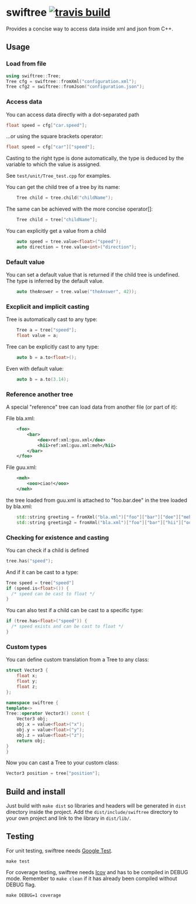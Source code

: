 # swiftree [![travis build](http://img.shields.io/travis/alessandro-pezzato/swiftree.svg?style=flat)](https://travis-ci.org/alessandro-pezzato/swiftree)

Provides a concise way to access data inside xml and json from C++.

## Usage

### Load from file

~~~cpp
using swiftree::Tree;
Tree cfg = swiftree::fromXml("configuration.xml");
Tree cfg2 = swiftree::fromJson("configuration.json");
~~~

### Access data

You can access data directly with a dot-separated path

~~~cpp
float speed = cfg["car.speed"];
~~~

...or using the square brackets operator:

~~~cpp
float speed = cfg["car"]["speed"];
~~~

Casting to the right type is done automatically, the type is
deduced by the variable to which the value is assigned.

See `test/unit/Tree_test.cpp` for examples.

You can get the child tree of a tree by its name:

~~~cpp
	Tree child = tree.child("childName");
~~~

The same can be achieved with the more concise operator[]:

~~~cpp
	Tree child = tree["childName"];
~~~

You can explicitly get a value from a child 

~~~cpp	
	auto speed = tree.value<float>("speed");
	auto direction = tree.value<int>("direction");
~~~

### Default value

You can set a default value that is returned if the child tree is undefined.
The type is inferred by the default value.

~~~cpp
	auto theAnswer = tree.value("theAnswer", 42));
~~~

### Excplicit and implicit casting

Tree is automatically cast to any type:

~~~cpp
	Tree a = tree["speed"];
	float value = a;
~~~

Tree can be explicitly cast to any type: 

~~~cpp
	auto b = a.to<float>();
~~~

Even with default value:

~~~cpp
	auto b = a.to(3.14);
~~~

### Reference another tree

A special "reference" tree can load data from another file (or part of it):

File bla.xml:

~~~xml
	<foo>
		<bar>
			<dee>ref:xml:guu.xml</dee>
			<hii>ref:xml:guu.xml:meh</hii>
		</bar>
	</foo>
~~~

File guu.xml:

~~~xml
	<meh>
		<ooo>ciao!</ooo>
	</meh>
~~~

the tree loaded from guu.xml is attached to "foo.bar.dee" in the tree loaded by bla.xml:

~~~cpp
	std::string greeting = fromXml("bla.xml")["foo"]["bar"]["dee"]["meh"]["ooo"];
	std::string greeting2 = fromXml("bla.xml")["foo"]["bar"]["hii"]["ooo"];
~~~

### Checking for existence and casting

You can check if a child is defined

~~~cpp
tree.has("speed");
~~~

And if it can be cast to a type:

~~~cpp
Tree speed = tree["speed"]
if (speed.is<float>()) {
  /* speed can be cast to float */
}
~~~

You can also test if a child can be cast to a specific type:

~~~cpp
if (tree.has<float>("speed")) {
  /* speed exists and can be cast to float */
}
~~~ 

### Custom types

You can define custom translation from a Tree to any class:

~~~cpp
struct Vector3 {
	float x;
	float y;
	float z;
};

namespace swiftree {
template<>
Tree::operator Vector3() const {
	Vector3 obj;
	obj.x = value<float>("x");
	obj.y = value<float>("y");
	obj.z = value<float>("z");
	return obj;
}
}
~~~

Now you can cast a Tree to your custom class:

~~~cpp
Vector3 position = tree["position"];
~~~
## Build and install

Just build with `make dist` so libraries and headers will be generated in `dist` directory inside the
project. Add the `dist/include/swiftree` directory to your own project and link to the library in `dist/lib/`.

## Testing

For unit testing, swiftree needs [Google Test](https://code.google.com/p/googletest/).

    make test

For coverage testing, swiftree needs [lcov](http://ltp.sourceforge.net/coverage/lcov.php) and has to be compiled in DEBUG mode. Remember to `make clean` if it has already been compiled without DEBUG flag.

    make DEBUG=1 coverage
